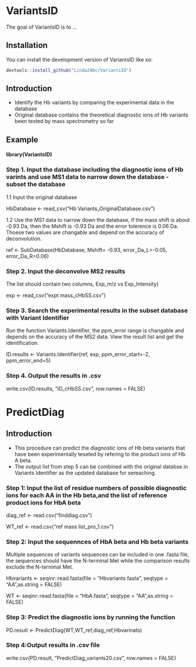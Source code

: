 
<!-- README.md is generated from README.Rmd. Please edit that file -->

# VariantsID

<!-- badges: start -->
<!-- badges: end -->

The goal of VariantsID is to …

## Installation

You can install the development version of VariantsID like so:

``` r
devtools::install_github("Linda24bc/VariantsID")
```

## Introduction

-   Identify the Hb variants by comparing the experimental data in the
    database
-   Original database contains the theoretical diagnostic ions of Hb
    variants been tested by mass spectrometry so far

## Example

#### library(VariantsID)

### Step 1. Input the database including the diagnostic ions of Hb varints and use MS1 data to narrow down the database - subset the database

1.1 Input the original database

HbDatabase &lt;- read\_csv(“Hb Variants\_OriginalDatabase.csv”)

1.2 Use the MS1 data to narrow down the database, if the mass shift is
about -0.93 Da, then the Mshift is -0.93 Da and the error tolerence is
0.06 Da. Thoese two values are changable and depend on the accuracy of
deconvolution.

ref &lt;- SubDatabase(HbDatabase, Mshift= -0.93, error\_Da\_L=-0.05,
error\_Da\_R=0.06)

### Step 2. Input the deconvolve MS2 results

The list should contain two columns, Exp\_m/z vs Exp\_Intensity)

exp &lt;- read\_csv(“expt mass\_cHbSS.csv”)

### Step 3. Search the experimental results in the subset database with Variant Identifier

Run the function Variants.Identifier, the ppm\_error range is changable
and depends on the accuracy of the MS2 data. View the result list and
get the identification.

ID.results &lt;- Variants.Identifier(ref, exp, ppm\_error\_start=-2,
ppm\_error\_end=5)

### Step 4. Output the results in .csv

write.csv(ID.results, “ID\_cHbSS.csv”, row.names = FALSE)

# PredictDiag

## Introduction

-   This procedure can predict the diagnostic ions of Hb beta variants
    that have been experimentally teseted by refering to the product
    ions of Hb A beta.
-   The output list from step 5 can be combined with the original
    databse in Variants Identifier as the updated database for
    sereaching.

### Step 1: Input the list of residue numbers of possible diagnostic ions for each AA in the Hb beta,and the list of reference product ions for HbA beta

diag\_ref &lt;- read.csv(“finddiag.csv”)

WT\_ref &lt;- read.csv(“ref mass list\_pro\_1.csv”)

### Step 2: Input the sequennces of HbA beta and Hb beta variants

Multiple sequences of variants sequences can be included in one .fasta
file, the sequences should have the N-terminal Met while the comparison
results exclude the N-ternimal Met.

Hbvariants &lt;- seqinr::read.fasta(file = “Hbvariants.fasta”, seqtype =
“AA”,as.string = FALSE)

WT &lt;- seqinr::read.fasta(file = “HbA.fasta”, seqtype = “AA”,as.string
= FALSE)

### Step 3: Predict the diagnostic ions by running the function

PD.result &lt;- PredictDiag(WT,WT\_ref,diag\_ref,Hbvarinats)

### Step 4:Output results in .csv file

write.csv(PD.result, “PredictDiag\_variants20.csv”, row.names = FALSE)
